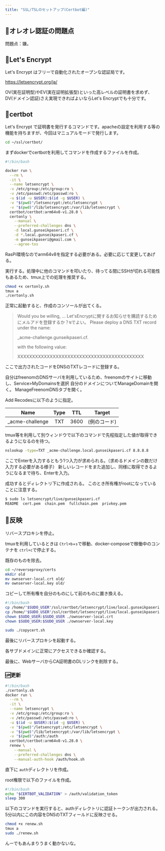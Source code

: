 ```yaml
---
title: "SSL/TSLのセットアップ(Certbot編)"
---
```

## 🤔オレオレ認証の問題点

問題点：嫌。

## 🔐Let's Encrypt

Let's Encrypt はフリーで自動化されたオープンな認証局です。

https://letsencrypt.org/ja/

OV(実在証明型)やEV(実在証明拡張型)といった高レベルの証明書を求めず、DV(ドメイン認証)さえ実現できればよいならLet's Encryptでも十分です。

## 🤖certbot

Let's Encrypt で証明書を発行するコマンドです。apacheの設定を利用する等の機能を持ちますが、今回はマニュアルモードで発行します。

```sh
cd ~/ssl/certbot/
```

まずdockerでcertbotを利用してコマンドを作成するファイルを作成。

```sh:certonly.sh
#!/bin/bash

docker run \
  --rm \
  -it \
  --name letsencrypt \
  -v /etc/group:/etc/group:ro \
  -v /etc/passwd:/etc/passwd:ro \
  -u $(id -u $USER):$(id -g $USER) \
  -v "$(pwd)"/letsencrypt:/etc/letsencrypt \
  -v "$(pwd)"/lib/letsencrypt:/var/lib/letsencrypt \
  certbot/certbot:arm64v8-v1.28.0 \
  certonly \
    --manual \
    --preferred-challenges dns \
    -d local.gunseikpaseri.cf \
    -d *.local.gunseikpaseri.cf \
    -m gunseikpaseri@gmail.com \
    --agree-tos
```

RasPi環境なのでarm64v8を指定する必要がある。必要に応じて変更してあげる。

実行する。処理中に他のコマンドを叩いたり、待ってる間にSSHが切れる可能性もあるため、tmux上での処理を推奨する。

```sh
chmod +x certonly.sh
tmux a
./certonly.sh
```

正常に起動すると、作成のコンソールが出てくる。

> Would you be willing, ...
> Let'sEncryptに関するお知らせを購読するためにメルアドを登録するか？`N`でよい。
> Please deploy a DNS TXT record under the name:
>
> _acme-challenge.gunseikpaseri.cf.
>
> with the following value:
>
> XXXXXXXXXXXXXXXXXXXXXXXXXXXXXXXXXXXXXXXXXXX

ここで出力されたコードをDNSのTXTレコードに登録する。

自分はfreenomのDNSサーバを利用しているため、freenomのサイトに移動し、Service>MyDomainsを選択
自分のドメインについてManageDomainを開く。
ManageFreenomDNSタブを開く。

Add Recodesに以下のように指定。

|      Name      | Type | TTL |    Target    |
| :-------------: | :--: | :--: | :----------: |
| _acme-challenge | TXT | 3600 | (例のコード) |

tmux等を利用して別ウィンドウで以下のコマンドで先程指定した値が取得できるようになるのを待つ。

```sh
nslookup -type=TXT _acme-challenge.local.gunseikpaseri.cf 8.8.8.8
```

ここでEnterを入力するともう1つ入力が求められる。（求めるドメインの数だけ入力する必要がある様子）
新しいレコードをまた追加し、同様に取得できるようになるまで待ち、Enterを入力。

成功するとディレクトリ下に作成される。
このとき所有権がrootになっていることに注意する。

```sh
$ sudo ls letsencrypt/live/gunseikpaseri.cf
README  cert.pem  chain.pem  fullchain.pem  privkey.pem
```

## 🔐反映

リバースプロキシを停止。

tmuxを利用しているときは `Ctrl+b`+`s`で移動、docker-composeで稼働中のコンテナを `ctrl+c`で停止する。

既存のものを除去。

```sh
cd ~/reverseproxy/certs
mkdir old
mv ownserver-local.crt old/
mv ownserver-local.key old/
```

コピーして所有権を自分のものにして前のものに置き換える。

```sh:copycert.sh
#!/bin/bash
cp /home/"$SUDO_USER"/ssl/certbot/letsencrypt/live/local.gunseikpaseri.cf/fullchain.pem ./ownserver-local.crt
cp /home/"$SUDO_USER"/ssl/certbot/letsencrypt/live/local.gunseikpaseri.cf/privkey.pem ./ownserver-local.key
chown $SUDO_USER:$SUDO_USER ./ownserver-local.crt
chown $SUDO_USER:$SUDO_USER ./ownserver-local.key
```

```sh
sudo ./copycert.sh
```

最後にリバースプロキシを起動する。

各サブドメインに正常にアクセスできるか確認する。

最後に、WebサーバからCA証明書のDLリンクを削除する。

### 🆙更新

```sh:renew.sh
#!/bin/bash
./certonly.sh
docker run \
  --rm \
  -it \
  --name letsencrypt \
  -v /etc/group:/etc/group:ro \
  -v /etc/passwd:/etc/passwd:ro \
  -u $(id -u $USER):$(id -g $USER) \
  -v "$(pwd)"/letsencrypt:/etc/letsencrypt \
  -v "$(pwd)"/lib/letsencrypt:/var/lib/letsencrypt \
  -v "$(pwd)"/auth:/auth
  certbot/certbot:arm64v8-v1.28.0 \
  renew \
    --manual \
    --preferred-challenges dns \
    --manual-auth-hook /auth/hook.sh
```

直下に `auth`ディレクトリを作成。

root権限で以下のファイルを作成。

```sh:auth/hook.sh
#!/bin/bash 
echo "$CERTBOT_VALIDATION" > /auth/validation_token
sleep 300
```

以下のコマンドを実行すると、authディレクトリに認証トークンが出力される。
5分以内にこの内容をDNSのTXTフィールドに反映させる。

```sh
chmod +x renew.sh
tmux a
sudo ./renew.sh
```

んーでもあんまりうまく動かないな。
